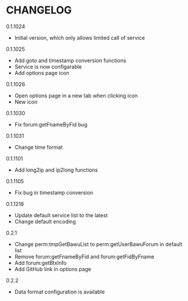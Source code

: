 CHANGELOG
==========
0.1.1024 
* Initial version, which only allows limited call of service

0.1.1025
* Add goto and timestamp conversion functions
* Service is now configarable
* Add options page icon

0.1.1026
* Open options page in a new tab when clicking icon
* New icon

0.1.1030
* Fix forum:getFnameByFid bug

0.1.1031
* Change time format

0.1.1101
* Add long2ip and ip2long functions

0.1.1105
* Fix bug in timestamp conversion

0.1.1218
* Update default service list to the latest
* Change default encoding

0.2.1
* Change perm:tmpGetBawuList to perm:getUserBawuForum in default list
* Remove forum:getFnameByFid and forum:getFidByFname
* Add forum:getBtxInfo
* Add GitHub link in options page

0.2.2
* Data format configuration is available


